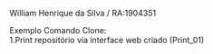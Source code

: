 William Henrique da Silva / RA:1904351   

Exemplo Comando Clone:   
1.Print repositório via interface web criado (Print_01)   
